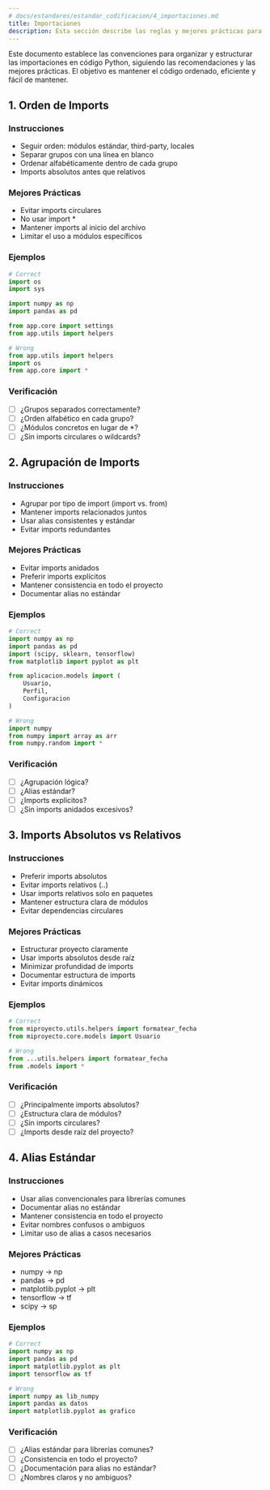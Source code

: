 ```yaml
---
# docs/estandares/estandar_codificacion/4_importaciones.md
title: Importaciones
description: Esta sección describe las reglas y mejores prácticas para importar módulos y librerías en Python. Incluye ejemplos y recomendaciones.
---
```


Este documento establece las convenciones para organizar y estructurar las importaciones en código Python, siguiendo las recomendaciones y las mejores prácticas. El objetivo es mantener el código ordenado, eficiente y fácil de mantener.


## 1. Orden de Imports

### Instrucciones
- Seguir orden: módulos estándar, third-party, locales
- Separar grupos con una línea en blanco
- Ordenar alfabéticamente dentro de cada grupo
- Imports absolutos antes que relativos

### Mejores Prácticas
- Evitar imports circulares
- No usar import *
- Mantener imports al inicio del archivo
- Limitar el uso a módulos específicos

### Ejemplos
```python
# Correct
import os
import sys

import numpy as np
import pandas as pd

from app.core import settings
from app.utils import helpers

# Wrong
from app.utils import helpers
import os
from app.core import *
```

### Verificación
- [ ] ¿Grupos separados correctamente?
- [ ] ¿Orden alfabético en cada grupo?
- [ ] ¿Módulos concretos en lugar de *?
- [ ] ¿Sin imports circulares o wildcards?

## 2. Agrupación de Imports

### Instrucciones
- Agrupar por tipo de import (import vs. from)
- Mantener imports relacionados juntos
- Usar alias consistentes y estándar
- Evitar imports redundantes

### Mejores Prácticas
- Evitar imports anidados
- Preferir imports explícitos
- Mantener consistencia en todo el proyecto
- Documentar alias no estándar

### Ejemplos
```python
# Correct
import numpy as np
import pandas as pd
import (scipy, sklearn, tensorflow)
from matplotlib import pyplot as plt

from aplicacion.models import (
    Usuario,
    Perfil,
    Configuracion
)

# Wrong
import numpy
from numpy import array as arr
from numpy.random import *
```

### Verificación
- [ ] ¿Agrupación lógica?
- [ ] ¿Alias estándar?
- [ ] ¿Imports explícitos?
- [ ] ¿Sin imports anidados excesivos?

## 3. Imports Absolutos vs Relativos

### Instrucciones
- Preferir imports absolutos
- Evitar imports relativos (..)
- Usar imports relativos solo en paquetes
- Mantener estructura clara de módulos
- Evitar dependencias circulares

### Mejores Prácticas
- Estructurar proyecto claramente
- Usar imports absolutos desde raíz
- Minimizar profundidad de imports
- Documentar estructura de imports
- Evitar imports dinámicos

### Ejemplos
```python
# Correct
from miproyecto.utils.helpers import formatear_fecha
from miproyecto.core.models import Usuario

# Wrong
from ...utils.helpers import formatear_fecha
from .models import *
```

### Verificación
- [ ] ¿Principalmente imports absolutos?
- [ ] ¿Estructura clara de módulos?
- [ ] ¿Sin imports circulares?
- [ ] ¿Imports desde raíz del proyecto?

## 4. Alias Estándar

### Instrucciones
- Usar alias convencionales para librerías comunes
- Documentar alias no estándar
- Mantener consistencia en todo el proyecto
- Evitar nombres confusos o ambiguos
- Limitar uso de alias a casos necesarios

### Mejores Prácticas
- numpy -> np
- pandas -> pd
- matplotlib.pyplot -> plt
- tensorflow -> tf
- scipy -> sp

### Ejemplos
```python
# Correct
import numpy as np
import pandas as pd
import matplotlib.pyplot as plt
import tensorflow as tf

# Wrong
import numpy as lib_numpy
import pandas as datos
import matplotlib.pyplot as grafico
```

### Verificación
- [ ] ¿Alias estándar para librerías comunes?
- [ ] ¿Consistencia en todo el proyecto?
- [ ] ¿Documentación para alias no estándar?
- [ ] ¿Nombres claros y no ambiguos?